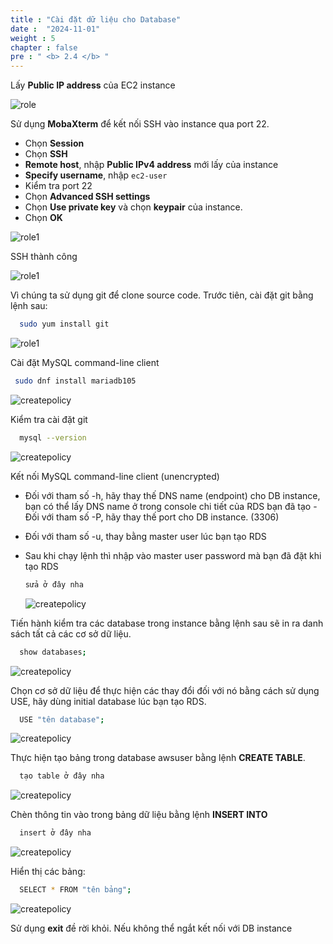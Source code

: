 ```yaml
---
title : "Cài đặt dữ liệu cho Database"
date :  "2024-11-01" 
weight : 5 
chapter : false
pre : " <b> 2.4 </b> "
---
```


Lấy **Public IP address** của EC2 instance

![role](/images/2.prerequisite/01-vpc.png)

Sử dụng **MobaXterm** để kết nối SSH vào instance qua port 22.

- Chọn **Session**
- Chọn **SSH**
- **Remote host**, nhập **Public IPv4 address** mới lấy của instance
- **Specify username**, nhập `ec2-user`
- Kiểm tra port 22
- Chọn **Advanced SSH settings**
- Chọn **Use private key** và chọn **keypair** của instance.
- Chọn **OK**

![role1](/images/2.prerequisite/02-CreateVPC.png)

SSH thành công

![role1](/images/2.prerequisite/040-iamrole.png)

Vì chúng ta sử dụng git để clone source code. Trước tiên, cài đặt git bằng lệnh sau:

  ```bash
    sudo yum install git
  ```
  ![role1](/images/2.prerequisite/040-iamrole.png)

Cài đặt MySQL command-line client

   ```bash
    sudo dnf install mariadb105
   ```

  ![createpolicy](/images/2.prerequisite/041-iamrole.png)

Kiểm tra cài đặt git

  ```bash
    mysql --version
  ```
  
  ![createpolicy](/images/2.prerequisite/041-iamrole.png)

Kết nối MySQL command-line client (unencrypted)

- Đối với tham số -h, hãy thay thế DNS name (endpoint) cho DB instance, bạn có thể lấy DNS name ở trong console chi tiết của RDS bạn đã tạo - Đối với tham số -P, hãy thay thế port cho DB instance. (3306)
- Đối với tham số -u, thay bằng master user lúc bạn tạo RDS
- Sau khi chạy lệnh thì nhập vào master user password mà bạn đã đặt khi tạo RDS

    ```bash
    sửa ở đây nha
  ```

  ![createpolicy](/images/2.prerequisite/041-iamrole.png)

Tiến hành kiểm tra các database trong instance bằng lệnh sau sẽ in ra danh sách tất cả các cơ sở dữ liệu.

  ```bash
    show databases;
  ```

  ![createpolicy](/images/2.prerequisite/041-iamrole.png)

Chọn cơ sở dữ liệu để thực hiện các thay đổi đối với nó bằng cách sử dụng USE, hãy dùng initial database lúc bạn tạo RDS.

  ```bash
    USE "tên database";
  ```

  ![createpolicy](/images/2.prerequisite/041-iamrole.png)

Thực hiện tạo bảng trong database awsuser bằng lệnh **CREATE TABLE**.
  ```bash
    tạo table ở đây nha
  ```

  ![createpolicy](/images/2.prerequisite/041-iamrole.png)

Chèn thông tin vào trong bảng dữ liệu bằng lệnh **INSERT INTO**

  ```bash
    insert ở đây nha
  ```

  ![createpolicy](/images/2.prerequisite/041-iamrole.png)

Hiển thị các bảng:

  ```bash
    SELECT * FROM "tên bảng";
  ```

  ![createpolicy](/images/2.prerequisite/041-iamrole.png)

Sử dụng **exit** đề rời khỏi. Nếu không thể ngắt kết nối với DB instance




